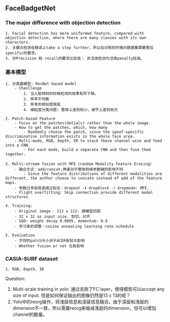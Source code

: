 ## FaceBadgetNet
### The major difference with objection detection
	1. Facial detection has more uniformed feature, compared with objection detection, where there are many classes with its own characters. 
	2. 关键点检测在精读上take a step further，所以在训练的时候对数据集需要更加specific的要求。
	3. 对Precision 和 recall的要求比较高： 非活体检测为活体penalty较高。

### 基本模型
	1. 分类器模型: ResNet based model
		- Chanllenge
			1. 当人脸倾斜的时候检测的效果有所下降。
			2. 样本不均衡
			3. 样本的相似度很高
			4. 细粒度分类问题: 整体上差别较小，细节上差别较大

	2. Patch-based Feature
		- Focus on the patches(detials) rather than the whole image. 
		- How to get the patches, which, how many
			- Randomly choose the patch, since the spoof-specific discriminative information exists in the whole face area.
		- Multi-mode, RGB, Depth, IR to stack these channel wise and feed into a CNN. 
			- For each mode, build a separate CNN and then fuse them together.

	3. Multi-stream fusion with MFE（random Modality Feature Erasing）
		- 融合方式：add/concat;两者对于整体网络参数辆的影响不同
			- Since the feature distributions of different modalities are different, the author choose to concate instead of add of the feature maps. 
		- 参数过多容易造成过拟合：dropout -》 dropblock -〉dropmode: MFE.
		- Flight overfitting: Skip connection provide different model structures

	4. Training:
		- Original image： 112 x 112: 跟模型匹配
		- 32 x 32 as input size. 剪切，对齐 
		- SGD: weight decay 0.0005, momentum: 0.9
		- 学习率的调整：cosine annealing learning rate schedule

	5. Evaluation
		- 不同的patch大小对于ACER有较大影响
		- Whether fusion or not 也有影响



### CASIA-SURF dataset
	1. RGB, Depth, IR

Question: 
1. Multi-scale training in yolo: 通过去除了FC layer，使得模型可以accept any size of input. 但是如何保证输出的图像仍然是13 x 13的呢？
2. Yolo中的reorg操作，将浅层信息和深层信息融合。由于深层和浅层的dimension不一致，所以需要reorg来缩减浅层的dimension，但可以增加channel的数量。


